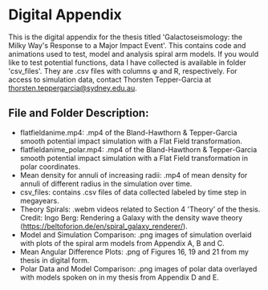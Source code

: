 # Digital Appendix

This is the digital appendix for the thesis titled 'Galactoseismology: the Milky Way's Response to a Major Impact Event'. 
This contains code and animations used to test, model and analysis spiral arm models. 
If you would like to test potential functions, data I have collected is available in folder 'csv_files'. They are .csv files with columns φ and R, respectively.
For access to simulation data, contact Thorsten Tepper-Garcia at thorsten.teppergarcia@sydney.edu.au.

## File and Folder Description:
- flatfieldanime.mp4: .mp4 of the Bland-Hawthorn & Tepper-Garcia smooth potential impact simulation with a Flat Field transformation.
- flatfieldanime_polar.mp4: .mp4 of the Bland-Hawthorn & Tepper-Garcia smooth potential impact simulation with a Flat Field transformation in polar coordinates.
- Mean density for annuli of increasing radii: .mp4 of mean density for annuli of different radius in the simulation over time.
- csv_files: contains .csv files of data collected labeled by time step in megayears. 
- Theory Spirals: .webm videos related to Section 4 'Theory' of the thesis. Credit: Ingo Berg: Rendering a Galaxy with the density wave theory (https://beltoforion.de/en/spiral_galaxy_renderer/).
- Model and Simulation Comparison: .png images of simulation overlaid with plots of the spiral arm models from Appendix A, B and C.
- Mean Angular Difference Plots: .png of Figures 16, 19 and 21 from my thesis in digital form. 
- Polar Data and Model Comparison: .png images of polar data overlayed with models spoken on in my thesis from Appendix D and E.

